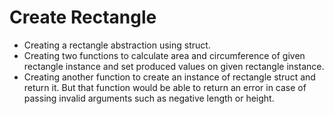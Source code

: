 # Create Rectangle

- Creating a rectangle abstraction using struct. 
- Creating two functions to calculate area and circumference of given rectangle instance and set produced values on given rectangle instance. 
- Creating another function to create an instance of rectangle struct and return it. But that function would be able to return an error in case of passing invalid arguments such as negative length or height.